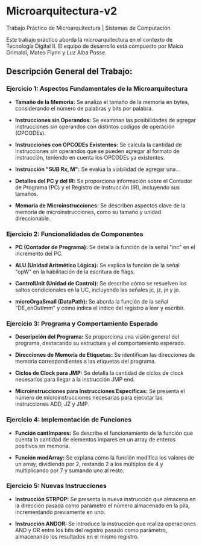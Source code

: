 # Microarquitectura-v2
Trabajo Práctico de Microarquitectura | Sistemas de Computación

Este trabajo práctico aborda la microarquitectura en el contexto de Tecnología Digital II. El equipo de desarrollo está compuesto por Maico Grimaldi, Mateo Flynn y Luz Alba Posse.

## Descripción General del Trabajo:

### Ejercicio 1: Aspectos Fundamentales de la Microarquitectura

- **Tamaño de la Memoria:** Se analiza el tamaño de la memoria en bytes, considerando el número de palabras y bits por palabra.

- **Instrucciones sin Operandos:** Se examinan las posibilidades de agregar instrucciones sin operandos con distintos códigos de operación (OPCODEs).

- **Instrucciones con OPCODEs Existentes:** Se calcula la cantidad de instrucciones sin operandos que se pueden agregar al formato de instrucción, teniendo en cuenta los OPCODEs ya existentes.

- **Instrucción "SUB Rx, M":** Se evalúa la viabilidad de agregar una...

- **Detalles del PC y del IR:** Se proporciona información sobre el Contador de Programa (PC) y el Registro de Instrucción (IR), incluyendo sus tamaños.

- **Memoria de Microinstrucciones:** Se describen aspectos clave de la memoria de microinstrucciones, como su tamaño y unidad direccionable.

### Ejercicio 2: Funcionalidades de Componentes

- **PC (Contador de Programa):** Se detalla la función de la señal "inc" en el incremento del PC.

- **ALU (Unidad Aritmético Lógica):** Se explica la función de la señal "opW" en la habilitación de la escritura de flags.

- **ControlUnit (Unidad de Control):** Se describe cómo se resuelven los saltos condicionales en la UC, incluyendo las señales jc, jz, jn y jo.

- **microOrgaSmall (DataPath):** Se aborda la función de la señal "DE_enOutImm" y cómo indica el índice del registro a leer y escribir.

### Ejercicio 3: Programa y Comportamiento Esperado

- **Descripción del Programa:** Se proporciona una visión general del programa, destacando su estructura y el comportamiento esperado.

- **Direcciones de Memoria de Etiquetas:** Se identifican las direcciones de memoria correspondientes a las etiquetas del programa.

- **Ciclos de Clock para JMP:** Se detalla la cantidad de ciclos de clock necesarios para llegar a la instrucción JMP end.

- **Microinstrucciones para Instrucciones Específicas:** Se presenta el número de microinstrucciones necesarias para ejecutar las instrucciones ADD, JZ y JMP.

### Ejercicio 4: Implementación de Funciones

- **Función cantImpares:** Se describe el funcionamiento de la función que cuenta la cantidad de elementos impares en un array de enteros positivos en memoria.

- **Función modArray:** Se explana cómo la función modifica los valores de un array, dividiendo por 2, restando 2 a los múltiplos de 4 y multiplicando por 7 y sumando uno al resto.

### Ejercicio 5: Nuevas Instrucciones

- **Instrucción STRPOP:** Se presenta la nueva instrucción que almacena en la dirección pasada como parámetro el número almacenado en la pila, incrementando previamente en uno.

- **Instrucción ANDOR:** Se introduce la instrucción que realiza operaciones AND y OR entre los bits del registro pasado como parámetro, almacenando los resultados en el mismo registro.
